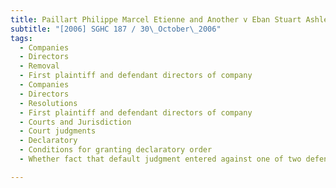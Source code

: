 ```yaml
---
title: Paillart Philippe Marcel Etienne and Another v Eban Stuart Ashley and Another 
subtitle: "[2006] SGHC 187 / 30\_October\_2006"
tags:
  - Companies
  - Directors
  - Removal
  - First plaintiff and defendant directors of company
  - Companies
  - Directors
  - Resolutions
  - First plaintiff and defendant directors of company
  - Courts and Jurisdiction
  - Court judgments
  - Declaratory
  - Conditions for granting declaratory order
  - Whether fact that default judgment entered against one of two defendants making declaratory order against other defendant unnecessary

---
```


